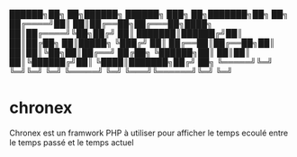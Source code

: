 ██████╗██╗  ██╗██████╗  ██████╗ ███╗   ██╗███████╗██╗  ██╗
██╔════╝██║  ██║██╔══██╗██╔═══██╗████╗  ██║██╔════╝╚██╗██╔╝
██║     ███████║██████╔╝██║   ██║██╔██╗ ██║█████╗   ╚███╔╝ 
██║     ██╔══██║██╔══██╗██║   ██║██║╚██╗██║██╔══╝   ██╔██╗ 
╚██████╗██║  ██║██║  ██║╚██████╔╝██║ ╚████║███████╗██╔╝ ██╗
 ╚═════╝╚═╝  ╚═╝╚═╝  ╚═╝ ╚═════╝ ╚═╝  ╚═══╝╚══════╝╚═╝  ╚═╝

# chronex
Chronex est un framwork PHP à utiliser pour afficher le temps ecoulé entre le temps passé et le temps actuel
